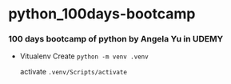 # python_100days-bootcamp
### 100 days bootcamp of python by Angela Yu in UDEMY

- Vitualenv
    Create
    `python -m venv .venv`

    activate
    `.venv/Scripts/activate`

